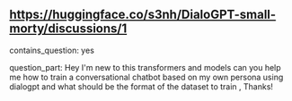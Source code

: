 ## https://huggingface.co/s3nh/DialoGPT-small-morty/discussions/1

contains_question: yes

question_part: Hey I'm new to this transformers and models can you help me how to train a conversational chatbot based on my own persona using dialogpt and what should be the format of the dataset to train , Thanks!